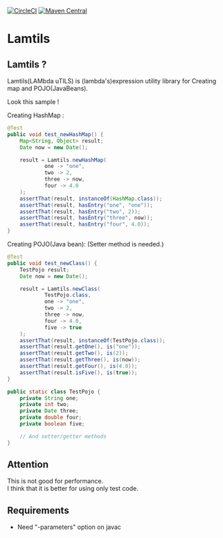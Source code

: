 [![CircleCI](https://circleci.com/gh/be-hase/lamtils.svg?style=svg)](https://circleci.com/gh/be-hase/lamtils)
[![Maven Central](https://maven-badges.herokuapp.com/maven-central/com.be-hase.lamtils/lamtils/badge.svg)](https://maven-badges.herokuapp.com/maven-central/com.be-hase.lamtils/lamtils)

# Lamtils

## Lamtils ? 

Lamtils(LAMbda uTILS) is (lambda's)expression utility library for Creating map and POJO(JavaBeans).

Look this sample !

Creating HashMap : 

```java
@Test
public void test_newHashMap() {
    Map<String, Object> result;
    Date now = new Date();

    result = Lamtils.newHashMap(
            one -> "one",
            two -> 2,
            three -> now,
            four -> 4.0
    );
    assertThat(result, instanceOf(HashMap.class));
    assertThat(result, hasEntry("one", "one"));
    assertThat(result, hasEntry("two", 2));
    assertThat(result, hasEntry("three", now));
    assertThat(result, hasEntry("four", 4.0));
}
```

Creating POJO(Java bean):
(Setter method is needed.)

```java
@Test
public void test_newClass() {
    TestPojo result;
    Date now = new Date();

    result = Lamtils.newClass(
            TestPojo.class,
            one -> "one",
            two -> 2,
            three -> now,
            four -> 4.0,
            five -> true
    );
    assertThat(result, instanceOf(TestPojo.class));
    assertThat(result.getOne(), is("one"));
    assertThat(result.getTwo(), is(2));
    assertThat(result.getThree(), is(now));
    assertThat(result.getFour(), is(4.0));
    assertThat(result.isFive(), is(true));
}

public static class TestPojo {
    private String one;
    private int two;
    private Date three;
    private double four;
    private boolean five;

    // And setter/getter methods
}
```

## Attention

This is not good for performance.  
I think that it is better for using only test code.

## Requirements

* Need "-parameters" option on javac
